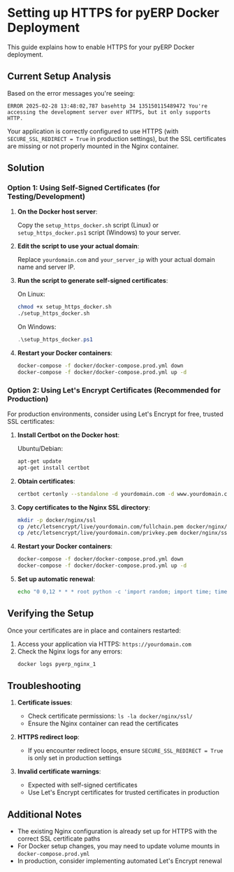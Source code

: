 # Setting up HTTPS for pyERP Docker Deployment

This guide explains how to enable HTTPS for your pyERP Docker deployment.

## Current Setup Analysis

Based on the error messages you're seeing:
```
ERROR 2025-02-28 13:48:02,787 basehttp 34 135150115489472 You're accessing the development server over HTTPS, but it only supports HTTP.
```

Your application is correctly configured to use HTTPS (with `SECURE_SSL_REDIRECT = True` in production settings), but the SSL certificates are missing or not properly mounted in the Nginx container.

## Solution

### Option 1: Using Self-Signed Certificates (for Testing/Development)

1. **On the Docker host server**:

   Copy the `setup_https_docker.sh` script (Linux) or `setup_https_docker.ps1` script (Windows) to your server.

2. **Edit the script to use your actual domain**:

   Replace `yourdomain.com` and `your_server_ip` with your actual domain name and server IP.

3. **Run the script to generate self-signed certificates**:

   On Linux:
   ```bash
   chmod +x setup_https_docker.sh
   ./setup_https_docker.sh
   ```

   On Windows:
   ```powershell
   .\setup_https_docker.ps1
   ```

4. **Restart your Docker containers**:

   ```bash
   docker-compose -f docker/docker-compose.prod.yml down
   docker-compose -f docker/docker-compose.prod.yml up -d
   ```

### Option 2: Using Let's Encrypt Certificates (Recommended for Production)

For production environments, consider using Let's Encrypt for free, trusted SSL certificates:

1. **Install Certbot on the Docker host**:

   Ubuntu/Debian:
   ```bash
   apt-get update
   apt-get install certbot
   ```

2. **Obtain certificates**:

   ```bash
   certbot certonly --standalone -d yourdomain.com -d www.yourdomain.com
   ```

3. **Copy certificates to the Nginx SSL directory**:

   ```bash
   mkdir -p docker/nginx/ssl
   cp /etc/letsencrypt/live/yourdomain.com/fullchain.pem docker/nginx/ssl/server.crt
   cp /etc/letsencrypt/live/yourdomain.com/privkey.pem docker/nginx/ssl/server.key
   ```

4. **Restart your Docker containers**:

   ```bash
   docker-compose -f docker/docker-compose.prod.yml down
   docker-compose -f docker/docker-compose.prod.yml up -d
   ```

5. **Set up automatic renewal**:

   ```bash
   echo "0 0,12 * * * root python -c 'import random; import time; time.sleep(random.random() * 3600)' && certbot renew && cp /etc/letsencrypt/live/yourdomain.com/fullchain.pem /path/to/pyerp/docker/nginx/ssl/server.crt && cp /etc/letsencrypt/live/yourdomain.com/privkey.pem /path/to/pyerp/docker/nginx/ssl/server.key && docker restart pyerp_nginx_1" | sudo tee -a /etc/crontab > /dev/null
   ```

## Verifying the Setup

Once your certificates are in place and containers restarted:

1. Access your application via HTTPS: `https://yourdomain.com`
2. Check the Nginx logs for any errors:
   ```bash
   docker logs pyerp_nginx_1
   ```

## Troubleshooting

1. **Certificate issues**:
   - Check certificate permissions: `ls -la docker/nginx/ssl/`
   - Ensure the Nginx container can read the certificates

2. **HTTPS redirect loop**:
   - If you encounter redirect loops, ensure `SECURE_SSL_REDIRECT = True` is only set in production settings

3. **Invalid certificate warnings**:
   - Expected with self-signed certificates
   - Use Let's Encrypt certificates for trusted certificates in production

## Additional Notes

- The existing Nginx configuration is already set up for HTTPS with the correct SSL certificate paths
- For Docker setup changes, you may need to update volume mounts in `docker-compose.prod.yml`
- In production, consider implementing automated Let's Encrypt renewal
